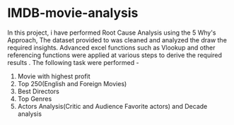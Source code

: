 # IMDB-movie-analysis
In this project, i have performed Root Cause Analysis using the 5 Why's Approach, The dataset provided to was cleaned and analyzed the draw the required insights. Advanced excel functions such as Vlookup and other referencing functions were applied at various steps to derive the required results . The following task were performed -
1) Movie with highest profit 
2) Top 250(English and Foreign Movies)
3) Best Directors
4) Top Genres
5) Actors Analysis(Critic and Audience Favorite actors) and Decade analysis
